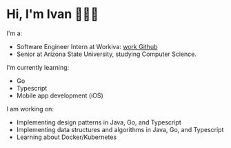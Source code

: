 # Hi, I'm Ivan 👨🏾‍💻

I'm a:

- Software Engineer Intern at Workiva: [work Github](https://github.com/ivanmartinezmorales-wk)
- Senior at Arizona State University, studying Computer Science.

I'm currently learning:

- Go 
- Typescript
- Mobile app development (iOS)

I am working on:

- Implementing design patterns in Java, Go, and Typescript
- Implementing data structures and algorithms in Java, Go, and Typescript
- Learning about Docker/Kubernetes 
